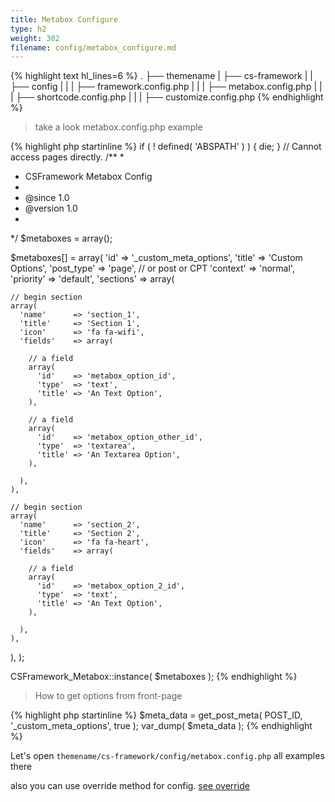 ```yaml
---
title: Metabox Configure
type: h2
weight: 302
filename: config/metabox_configure.md
---
```


{% highlight text hl_lines=6 %}
.
├── themename
|   ├── cs-framework
|   |   ├── config
|   |   |   ├── framework.config.php
|   |   |   ├── metabox.config.php
|   |   |   ├── shortcode.config.php
|   |   |   ├── customize.config.php
{% endhighlight %}

> take a look metabox.config.php example

{% highlight php startinline %}
if ( ! defined( 'ABSPATH' ) ) { die; } // Cannot access pages directly.
/**
 *
 * CSFramework Metabox Config
 *
 * @since 1.0
 * @version 1.0
 *
 */
$metaboxes        = array();

$metaboxes[]      = array(
  'id'            => '_custom_meta_options',
  'title'         => 'Custom Options',
  'post_type'     => 'page', // or post or CPT
  'context'       => 'normal',
  'priority'      => 'default',
  'sections'      => array(

    // begin section
    array(
      'name'      => 'section_1',
      'title'     => 'Section 1',
      'icon'      => 'fa fa-wifi',
      'fields'    => array(

        // a field
        array(
          'id'    => 'metabox_option_id',
          'type'  => 'text',
          'title' => 'An Text Option',
        ),

        // a field
        array(
          'id'    => 'metabox_option_other_id',
          'type'  => 'textarea',
          'title' => 'An Textarea Option',
        ),

      ),
    ),

    // begin section
    array(
      'name'      => 'section_2',
      'title'     => 'Section 2',
      'icon'      => 'fa fa-heart',
      'fields'    => array(

        // a field
        array(
          'id'    => 'metabox_option_2_id',
          'type'  => 'text',
          'title' => 'An Text Option',
        ),

      ),
    ),

  ),
);

CSFramework_Metabox::instance( $metaboxes );
{% endhighlight %}

> How to get options from front-page

{% highlight php startinline %}
$meta_data = get_post_meta( POST_ID, '_custom_meta_options', true );
var_dump( $meta_data );
{% endhighlight %}


Let's open `themename/cs-framework/config/metabox.config.php` all examples there

also you can use override method for config. [see override](#override-configure)